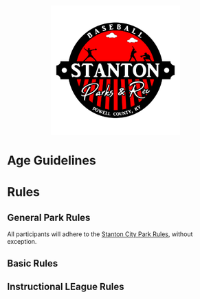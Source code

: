 <p align="center">
  <img src="../../../../../Assets/Images/Logos/Baseball-1_1-Color-Transparent-Logo.png" alt="Baseball Logo" width="300"/>
</p>



# Age Guidelines

# Rules

## General Park Rules

All participants will adhere to the [Stanton City Park Rules](../../../../../Documentation/Rules/README.md), without exception.

## Basic Rules

## Instructional LEague Rules